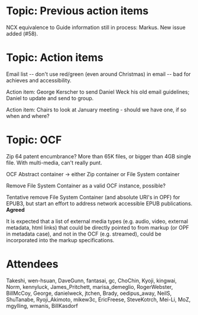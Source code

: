 

# Topic: Previous action items #

NCX equivalence to Guide information still in process: Markus.  New issue added (#58).

# Topic: Action items #

Email list -- don't use red/green (even around Christmas) in email -- bad for achieves and accessibility.

Action item: George Kerscher to send Daniel Weck his old email guidelines; Daniel to update and send to group.

Action item: Chairs to look at January meeting - should we have one, if so when and where?

# Topic: OCF #

Zip 64 patent encumbrance?  More than 65K files, or bigger than 4GB single file.  With multi-media, can't really punt.

OCF Abstract container -> either Zip container or File System container

Remove File System Container as a valid OCF instance, possible?

Tentative remove File System Container (and absolute URI's in OPF) for EPUB3, but start an effort to address network accessible EPUB publications.  **Agreed**

It is expected that a list of external media types (e.g. audio, video, external metadata, html links) that could be directly pointed to from markup (or OPF in metadata case), and not in the OCF (e.g. streamed), could be incorporated into the markup specifications.

# Attendees #

Takeshi, wen-hsuan, DaveGunn, fantasai, gc, ChoChin, Kyoji, kingwai, Norm, kennyluck, James\_Pritchett, marisa\_demeglio, RogerWebster, BillMcCoy, George, danielweck, jtchen, Brady, oedipus\_away, NeilS, ShuTanabe, Ryoji\_Akimoto, mikew3c, EricFreese, SteveKotrch, Mei-Li, MoZ, mgylling, wmanis, BillKasdorf